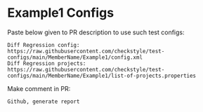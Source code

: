 # Example1 Configs
Paste below given to PR description to use such test configs:
```
Diff Regression config: https://raw.githubusercontent.com/checkstyle/test-configs/main/MemberName/Example1/config.xml
Diff Regression projects: https://raw.githubusercontent.com/checkstyle/test-configs/main/MemberName/Example1/list-of-projects.properties
```
Make comment in PR:
```
Github, generate report
```
